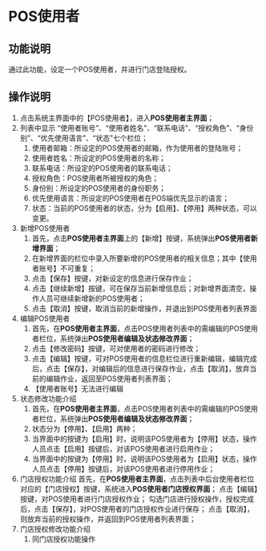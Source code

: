 # POS使用者

## 功能说明

通过此功能，设定一个POS使用者，并进行门店登陆授权。

## 操作说明

1.	点击系统主界面中的【POS使用者】，进入**POS使用者主界面**；
2.	列表中显示 “使用者账号”、“使用者姓名”、“联系电话”、“授权角色”、“身份别”、“优先使用语言”、“状态”七个栏位；
    1.	使用者邮箱：所设定的POS使用者的邮箱，作为使用者的登陆账号；
    2.	使用者姓名：所设定的POS使用者的名称；
    3.	联系电话：所设定的POS使用者的联系电话；
    4.	授权角色：POS使用者所被授权的角色；
    5.	身份别：所设定的POS使用者的身份职务；
    6.	优先使用语言：所设定的POS使用者在POS端优先显示的语言；
    7.	状态：当前的POS使用者的状态，分为【启用】、【停用】两种状态，可以变更。
3.	新增POS使用者
    1. 首先，点击**POS使用者主界面**上的【新增】按键，系统弹出**POS使用者新增界面**；
    2. 在新增界面的栏位中录入所要新增的POS使用者的相关信息；其中【使用者账号】不可重复；
    3. 点击【保存】按键，对新设定的信息进行保存作业；
    4. 点击【继续新增】按键，可在保存当前新增信息后；对新增界面清空，操作人员可继续新增新的POS使用者；
    5. 点击【取消】按键，取消当前的新增操作，并退出到POS使用者列表界面
4.	编辑POS使用者
    1.	首先，在**POS使用者主界面**，点击POS使用者列表中的需编辑的POS使用者栏位，系统弹出**POS使用者编辑及状态修改界面**；
    2.	点击【修改密码】按键，可对使用者的密码进行修改；
    3.	点击【编辑】按键，可对POS使用者的信息栏位进行重新编辑，编辑完成后，点击【保存】，对编辑后的信息进行保存作业，点击【取消】，放弃当前的编辑作业，返回至POS使用者列表界面；
    4.	【使用者账号】无法进行编辑
5.	状态修改功能介绍
    1. 首先，在**POS使用者主界面**，点击POS使用者列表中的需编辑的POS使用者栏位，系统弹出**POS使用者编辑及状态修改界面**；
    2. 状态分为【停用】、【启用】两种；
    3. 当界面中的按键为【启用】时，说明该POS使用者为【停用】状态，操作人员点击【启用】按键后，对该POS使用者进行启用作业；
    4. 当界面中的按键为【停用】时，说明该POS使用者为【启用】状态，操作人员点击【停用】按键后，对该POS使用者进行停用作业；
6.	门店授权功能介绍
    首先，在**POS使用者主界面**，点击列表中后台使用者栏位对应的【门店授权】按键，系统进入**POS使用者门店授权界面**；
    点击【编辑】按键，对POS使用者进行门店授权作业；
    勾选门店进行授权操作，授权完成后，点击【保存】，对POS使用者的门店授权作业进行保存；
    点击【取消】，则放弃当前的授权操作，并返回到POS使用者列表界面；
7.	门店授权修改功能介绍
    1. 同门店授权功能操作
